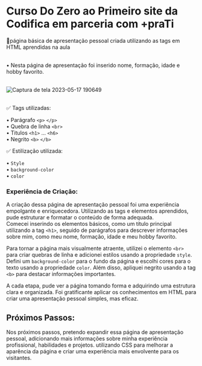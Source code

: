 # Curso Do Zero ao Primeiro site da Codifica em parceria com +praTi

📌página básica de apresentação pessoal criada utilizando as tags em HTML aprendidas na aula <br><br>

   • Nesta página de apresentação foi inserido  nome, formação, idade e hobby favorito.<br><br>
   
![Captura de tela 2023-05-17 190649](https://github.com/sant1ana/Minha-pagina-de-Apresentacao/assets/93404790/5f82445b-9df7-4b79-8ba3-7e04794db89d)<br><br>

✅ Tags utilizadas:<br>

   • Parágrafo `<p>`  `</p>`<br>
   • Quebra de linha `<br>`<br>
   • Titulos `<h1>` ... `<h6>`<br>
   • Negrito `<b>` `</b>`<br>
   
✅ Estilização utilizada:<br>

   • `Style`<br>
   • `background-color`<br>
   • `color`<br>
   
 ### Experiência de Criação:

A criação dessa página de apresentação pessoal foi uma experiência empolgante e enriquecedora. Utilizando as tags e elementos aprendidos, pude estruturar e formatar o conteúdo de forma adequada.<br>
Comecei inserindo os elementos básicos, como um título principal utilizando a tag `<h1>`, seguido de parágrafos para descrever informações sobre mim, como meu nome, formação, idade e meu hobby favorito.

Para tornar a página mais visualmente atraente, utilizei o elemento `<br>` para criar quebras de linha e adicionei estilos usando a propriedade `style`. Defini um `background-color` para o fundo da página e escolhi cores para o texto usando a propriedade `color`. Além disso, apliquei negrito usando a tag `<b>` para destacar informações importantes.

A cada etapa, pude ver a página tomando forma e adquirindo uma estrutura clara e organizada. Foi gratificante aplicar os conhecimentos em HTML para criar uma apresentação pessoal simples, mas eficaz.<br>

## Próximos Passos:

Nos próximos passos, pretendo expandir essa página de apresentação pessoal, adicionando mais informações sobre minha experiência profissional, habilidades e projetos. utilizando CSS para melhorar a aparência da página e criar uma experiência mais envolvente para os visitantes.
   
    

